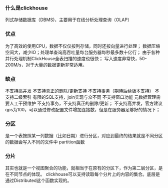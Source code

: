 ### 什么是clickhouse
列式存储数据库（DBMS)，主要用于在线分析处理查询（OLAP）


### 优点
为了高效的使用CPU，数据不仅仅按列存储，同时还按向量进行处理；
数据压缩空间大，减少IO；处理单查询高吞吐量每台服务器每秒最多数十亿行；
由于各种并行处理机制ClickHouse全表扫描的速度也很快；
写入速度非常快，50-200M/s，对于大量的数据更新非常适用。


### 缺点
不支持高并发
不支持真正的删除/更新支持 不支持事务（期待后续版本支持）
不支持二级索引
有限的SQL支持，join实现与众不同
不支持窗口功能
元数据管理需要人工干预维护
不支持事务，不支持真正的删除/更新；
不支持高并发，官方建议qps为100，可以通过修改配置文件增加连接数，但是在服务器足够好的情况下；

### 分区
是一个表按照某一列数据（比如日期）进行分区，对应到最终的结果就是不同分区的数据会写入不同的文件中
partition函数

### 分片 
其实也就是一个视图聚合的功能，就相当于在原有的分区下，作为第二层分区，是在不同节点的体现。
clickhouse可以支持读取每个分片上的内容的集合。底层是通过Distributed这个函数实现的。
